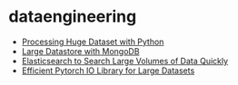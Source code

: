 # dataengineering

* [Processing Huge Dataset with Python](https://datascienceplus.com/processing-huge-dataset-with-python/)
* [Large Datastore with MongoDB](https://medium.com/gdg-vit/large-document-storage-in-mongodb-d6e5b6a00ec2)
* [Elasticsearch to Search Large Volumes of Data Quickly](https://medium.com/version-1/elasticsearch-store-search-and-analyse-large-volumes-of-data-quickly-and-in-real-time-234da6aeae5a)
* [Efficient Pytorch IO Library for Large Datasets](https://pytorch.org/blog/efficient-pytorch-io-library-for-large-datasets-many-files-many-gpus/)
